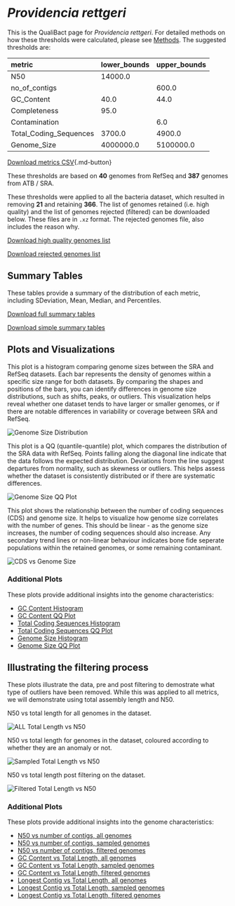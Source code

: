 # *Providencia rettgeri*

This is the QualiBact page for *Providencia rettgeri*. For detailed methods on how these thresholds were calculated, please see [Methods](../../methods.md).
The suggested thresholds are: 

| metric                 | lower_bounds   | upper_bounds   |
|:-----------------------|:---------------|:---------------|
| N50                    | 14000.0        |                |
| no_of_contigs          |                | 600.0          |
| GC_Content             | 40.0           | 44.0           |
| Completeness           | 95.0           |                |
| Contamination          |                | 6.0            |
| Total_Coding_Sequences | 3700.0         | 4900.0         |
| Genome_Size            | 4000000.0      | 5100000.0      |

[Download metrics CSV](Providencia_rettgeri_metrics.csv){.md-button}


These thresholds are based on **40** genomes from RefSeq and **387** genomes from ATB / SRA.

These thresholds were applied to all the bacteria dataset, which resulted in removing **21** and retaining **366**.
The list of genomes retained (i.e. high quality) and the list of genomes rejected (filtered) can be downloaded below. These files are in `.xz` format. The rejected genomes file, also includes the reason why.

[Download high quality genomes list](Providencia_rettgeri_high_quality_genomes.csv.xz)


[Download rejected genomes list](Providencia_rettgeri_filtered_out_genomes.csv.xz)



## Summary Tables
These tables provide a summary of the distribution of each metric, including SDeviation, Mean, Median, and Percentiles.

[Download full summary tables](summary.csv)

[Download simple summary tables](selected_summary.csv)

## Plots and Visualizations

This plot is a histogram comparing genome sizes between the SRA and RefSeq datasets. Each bar represents the density of genomes within a specific size range for both datasets. By comparing the shapes and positions of the bars, you can identify differences in genome size distributions, such as shifts, peaks, or outliers. This visualization helps reveal whether one dataset tends to have larger or smaller genomes, or if there are notable differences in variability or coverage between SRA and RefSeq.

![Genome Size Distribution](Genome_Size_refseq_histogram_kde.png)

This plot is a QQ (quantile-quantile) plot, which compares the distribution of the SRA data with RefSeq. Points falling along the diagonal line indicate that the data follows the expected distribution. Deviations from the line suggest departures from normality, such as skewness or outliers. This helps assess whether the dataset is consistently distributed or if there are systematic differences.

![Genome Size QQ Plot](Genome_Size_refseq_qqplot.png)

This plot shows the relationship between the number of coding sequences (CDS) and genome size. It helps to visualize how genome size correlates with the number of genes. This should be linear - as the genome size increases, the number of coding sequences should also increase. Any secondary trend lines or non-linear behaviour indicates bone fide seperate populations within the retained genomes, or some remaining contaminant. 

![CDS vs Genome Size](Providencia_rettgeri_CDS_vs_Genome_Size.png)

### Additional Plots

These plots provide additional insights into the genome characteristics:

- [GC Content Histogram](GC_Content_refseq_histogram_kde.png)
- [GC Content QQ Plot](GC_Content_refseq_qqplot.png)
- [Total Coding Sequences Histogram](Total_Coding_Sequences_refseq_histogram_kde.png)
- [Total Coding Sequences QQ Plot](Total_Coding_Sequences_refseq_qqplot.png)
- [Genome Size Histogram](Genome_Size_refseq_histogram_kde.png)
- [Genome Size QQ Plot](Genome_Size_refseq_qqplot.png)
## Illustrating the filtering process
These plots illustrate the data, pre and post filtering to demostrate what type of outliers have been removed. While this was applied to all metrics, we will demonstrate using total assembly length and N50.

N50 vs total length for all genomes in the dataset.

![ALL Total Length vs N50](Providencia_rettgeri_all_total_length_N50.png)

N50 vs total length for genomes in the dataset, coloured according to whether they are an anomaly or not.

![Sampled Total Length vs N50](Providencia_rettgeri_sample_total_length_N50.png)

N50 vs total length post filtering on the dataset.

![Filtered Total Length vs N50](Providencia_rettgeri_filt_total_length_N50.png)

### Additional Plots

These plots provide additional insights into the genome characteristics:

- [N50 vs number of contigs, all genomes](Providencia_rettgeri_all_N50_number.png)
- [N50 vs number of contigs, sampled genomes](Providencia_rettgeri_sample_N50_number.png)
- [N50 vs number of contigs, filtered genomes](Providencia_rettgeri_filt_N50_number.png)
- [GC Content vs Total Length, all genomes](Providencia_rettgeri_all_total_length_GC_Content.png)
- [GC Content vs Total Length, sampled genomes](Providencia_rettgeri_sample_total_length_GC_Content.png)
- [GC Content vs Total Length, filtered genomes](Providencia_rettgeri_filt_total_length_GC_Content.png)
- [Longest Contig vs Total Length, all genomes](Providencia_rettgeri_all_total_length_longest.png)
- [Longest Contig vs Total Length, sampled genomes](Providencia_rettgeri_sample_total_length_longest.png)
- [Longest Contig vs Total Length, filtered genomes](Providencia_rettgeri_filt_total_length_longest.png)
